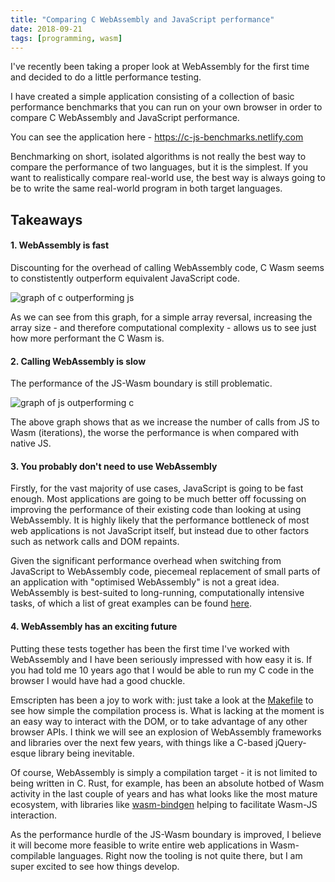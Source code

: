 ```yaml
---
title: "Comparing C WebAssembly and JavaScript performance"
date: 2018-09-21
tags: [programming, wasm]
---
```


I've recently been taking a proper look at WebAssembly for the first time and decided to do a little performance testing.

<!--more-->

I have created a simple application consisting of a collection of basic performance benchmarks that you can run on your own browser in order to compare C WebAssembly and JavaScript performance.

You can see the application here - https://c-js-benchmarks.netlify.com

Benchmarking on short, isolated algorithms is not really the best way to compare the performance of two languages, but it is the simplest. If you want to realistically compare real-world use, the best way is always going to be to write the same real-world program in both target languages.

## Takeaways

#### 1. WebAssembly is fast

Discounting for the overhead of calling WebAssembly code, C Wasm seems to constistently outperform equivalent JavaScript code.

![graph of c outperforming js](/images/blog/c-wasm-vs-js/array-reverse.png)

As we can see from this graph, for a simple array reversal, increasing the array size - and therefore computational complexity - allows us to see just how more performant the C Wasm is.

#### 2. Calling WebAssembly is slow

The performance of the JS-Wasm boundary is still problematic.

![graph of js outperforming c](/images/blog/c-wasm-vs-js/fibonacci.png)

The above graph shows that as we increase the number of calls from JS to Wasm (iterations), the worse the performance is when compared with native JS.

#### 3. You probably don't need to use WebAssembly

Firstly, for the vast majority of use cases, JavaScript is going to be fast enough. Most applications are going to be much better off focussing on improving the performance of their existing code than looking at using WebAssembly. It is highly likely that the performance bottleneck of most web applications is not JavaScript itself, but instead due to other factors such as network calls and DOM repaints.

Given the significant performance overhead when switching from JavaScript to WebAssembly code, piecemeal replacement of small parts of an application with "optimised WebAssembly" is not a great idea. WebAssembly is best-suited to long-running, computationally intensive tasks, of which a list of great examples can be found [here](https://webassembly.org/docs/use-cases/).

#### 4. WebAssembly has an exciting future

Putting these tests together has been the first time I've worked with WebAssembly and I have been seriously impressed with how easy it is. If you had told me 10 years ago that I would be able to run my C code in the browser I would have had a good chuckle.

Emscripten has been a joy to work with: just take a look at the [Makefile](https://github.com/tom-james-watson/c-js-benchmarks/blob/master/Makefile) to see how simple the compilation process is. What is lacking at the moment is an easy way to interact with the DOM, or to take advantage of any other browser APIs. I think we will see an explosion of WebAssembly frameworks and libraries over the next few years, with things like a C-based jQuery-esque library being inevitable.

Of course, WebAssembly is simply a compilation target - it is not limited to being written in C. Rust, for example, has been an absolute hotbed of Wasm activity in the last couple of years and has what looks like the most mature ecosystem, with libraries like [wasm-bindgen](https://github.com/rustwasm/wasm-bindgen) helping to facilitate Wasm-JS interaction.

As the performance hurdle of the JS-Wasm boundary is improved, I believe it will become more feasible to write entire web applications in Wasm-compilable languages. Right now the tooling is not quite there, but I am super excited to see how things develop.
